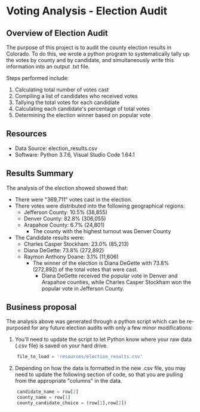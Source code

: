 # Voting Analysis - Election Audit

## Overview of Election Audit
The purpose of this project is to audit the county election results in Colorado. To do this, we wrote a python program to systematically tally up the votes by county and by candidate, and simultaneously write this information into an output .txt file.

Steps performed include:
1. Calculating total number of votes cast
2. Compiling a list of candidates who received votes
3. Tallying the total votes for each candidiate
4. Calculating each candidate's percentage of total votes
5. Determining the election winner based on popular vote

## Resources
- Data Source: election_results.csv
- Software: Python 3.7.6, Visual Studio Code 1.64.1

## Results Summary
The analysis of the election showed showed that:
- There were "369,711" votes cast in the election.
- There votes were distributed into the following geographical regions:
    - Jefferson County: 10.5% (38,855)
    - Denver County: 82.8% (306,055)
    - Arapahoe County: 6.7% (24,801)
        - The county with the highest turnout was Denver County
- The Candidate results were:
    - Charles Casper Stockham: 23.0% (85,213)
    - Diana DeGette: 73.8% (272,892)
    - Raymon Anthony Doane: 3.1% (11,606)
        - The winner of the election is Diana DeGette with 73.8% (272,892) of the total votes that were cast.
            - Diana DeGette received the popular vote in Denver and Arapahoe counties, while Charles Casper Stockham won the popular vote in Jefferson County.

## Business proposal
The analysis above was generated through a python script which can be re-purposed for any future election audits with only a few minor modifications:
1. You'll need to update the script to let Python know where your raw data (.csv file) is saved on your hard drive.
```python
    file_to_load = 'resources/election_results.csv'
```
2. Depending on how the data is formatted in the new .csv file, you may need to update the following section of code, so that you are pulling from the appropriate "columns" in the data.
```python
    candidate_name = row[2]
    county_name = row[1]
    county_candidate_choice = (row[1],row[2])
```
